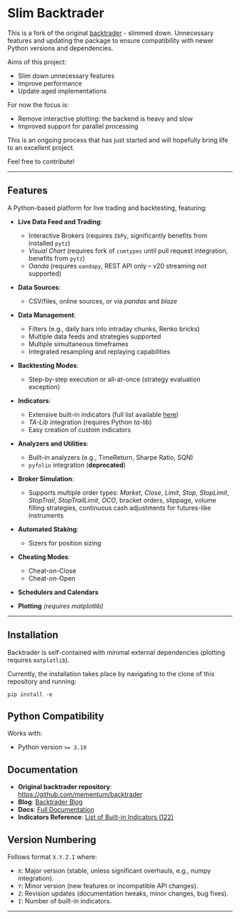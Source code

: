 # Slim Backtrader
This is a fork of the original [backtrader](https://github.com/mementum/backtrader) - slimmed down. 
Unnecessary features and updating the package to ensure compatibility with newer Python versions and dependencies.

Aims of this project:
- Slim down unnecessary features
- Improve performance
- Update aged implementations

For now the focus is:
- Remove interactive plotting: the backend is heavy and slow
- Improved support for parallel processing

This is an ongoing process that has just started and will hopefully bring life to an excellent project.

Feel free to contribute!

---

## Features

A Python-based platform for live trading and backtesting, featuring:

- **Live Data Feed and Trading**:
  - Interactive Brokers (requires `IbPy`, significantly benefits from installed `pytz`)
  - *Visual Chart* (requires fork of `comtypes` until pull request integration, benefits from `pytz`)
  - *Oanda* (requires `oandapy`, REST API only – v20 streaming not supported)

- **Data Sources**:
  - CSV/files, online sources, or via *pandas* and *blaze*

- **Data Management**:
  - Filters (e.g., daily bars into intraday chunks, Renko bricks)
  - Multiple data feeds and strategies supported
  - Multiple simultaneous timeframes
  - Integrated resampling and replaying capabilities

- **Backtesting Modes**:
  - Step-by-step execution or all-at-once (strategy evaluation exception)

- **Indicators**:
  - Extensive built-in indicators (full list available [here](http://www.backtrader.com/docu/indautoref.html))
  - *TA-Lib* integration (requires Python *ta-lib*)
  - Easy creation of custom indicators

- **Analyzers and Utilities**:
  - Built-in analyzers (e.g., TimeReturn, Sharpe Ratio, SQN)
  - `pyfolio` integration (**deprecated**)

- **Broker Simulation**:
  - Supports multiple order types: *Market*, *Close*, *Limit*, *Stop*, *StopLimit*, *StopTrail*, *StopTrailLimit*, *OCO*, bracket orders, slippage, volume filling strategies, continuous cash adjustments for futures-like instruments

- **Automated Staking**: 
  - Sizers for position sizing

- **Cheating Modes**:
  - Cheat-on-Close
  - Cheat-on-Open

- **Schedulers and Calendars**
- **Plotting** *(requires matplotlib)*

---

## Installation

Backtrader is self-contained with minimal external dependencies (plotting requires `matplotlib`).

Currently, the installation takes place by navigating to the clone of this repository and running: 

```shell script
pip install -e
```

## Python Compatibility

Works with:

- Python version `>= 3.10`

## Documentation
- **Original backtrader repository**: https://github.com/mementum/backtrader
- **Blog**: [Backtrader Blog](http://www.backtrader.com/blog)
- **Docs**: [Full Documentation](http://www.backtrader.com/docu)
- **Indicators Reference**: [List of Built-in Indicators (122)](http://www.backtrader.com/docu/indautoref.html)


## Version Numbering

Follows format `X.Y.Z.I` where:

- `X`: Major version (stable, unless significant overhauls, e.g., numpy integration).
- `Y`: Minor version (new features or incompatible API changes).
- `Z`: Revision updates (documentation tweaks, minor changes, bug fixes).
- `I`: Number of built-in indicators.

---
